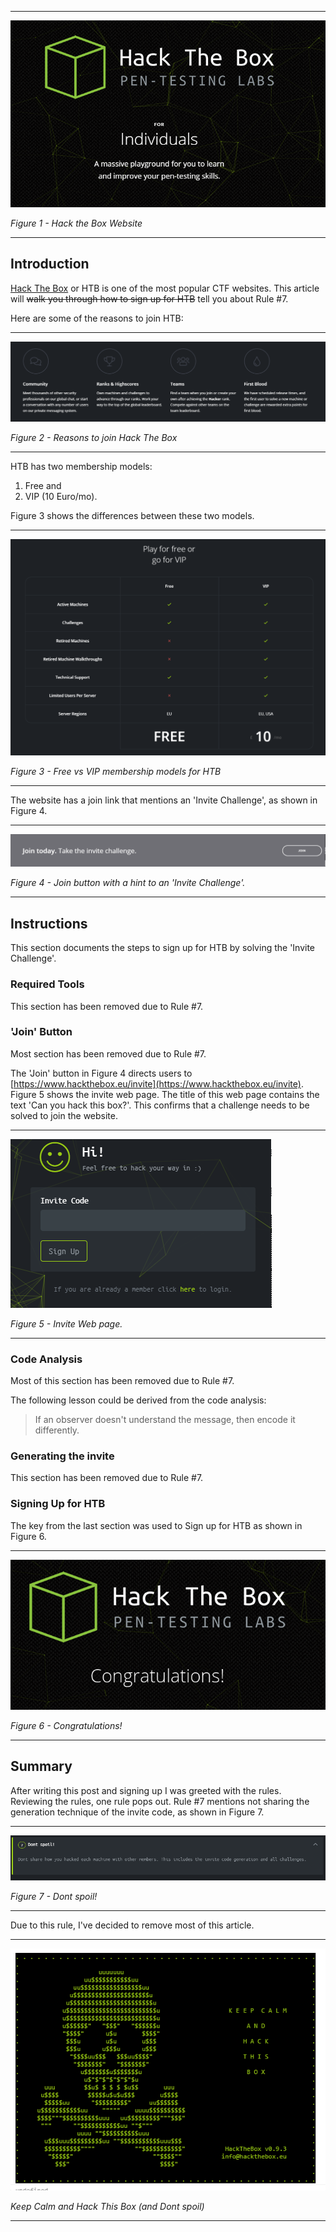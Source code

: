 
---

[![post 2][1]][1]

*Figure 1 - Hack the Box Website*

---

## Introduction
[Hack The Box](https://www.hackthebox.eu/) or HTB is one of the most popular CTF websites.  This article will <s>walk you through how to sign up for HTB</s> tell you about Rule #7.

Here are some of the reasons to join HTB:

---

[![post 2][2]][2]

*Figure 2 - Reasons to join Hack The Box*

---

HTB has two membership models:

1. Free and
1. VIP (10 Euro/mo).  

Figure 3 shows the differences between these two models.

---

[![post 2][3]][3]

*Figure 3 - Free vs VIP membership models for HTB*

---

The website has a join link that mentions an 'Invite Challenge', as shown in Figure 4.  

---

[![post 2][4]][4]

*Figure 4 - Join button with a hint to an 'Invite Challenge'.*

---

## Instructions
This section documents the steps to sign up for HTB by solving the 'Invite Challenge'.    

### Required Tools

This section has been removed due to Rule #7.

### 'Join' Button

Most section has been removed due to Rule #7.

The 'Join' button in Figure 4 directs users to [https://www.hackthebox.eu/invite](https://www.hackthebox.eu/invite).  Figure 5 shows the invite web page.  The title of this web page contains the text 'Can you hack this box?'.  This confirms that a challenge needs to be solved to join the website.

---

[![post 2][5]][5]

*Figure 5 - Invite Web page.*

---

### Code Analysis

Most of this section has been removed due to Rule #7.

The following lesson could be derived from the code analysis:

> If an observer doesn't understand the message, then encode it differently.

### Generating the invite
This section has been removed due to Rule #7.

### Signing Up for HTB
The key from the last section was used to Sign up for HTB as shown in Figure 6.

---

[![post 2][6]][6]

*Figure 6 - Congratulations!*

---


## Summary

After writing this post and signing up I was greeted with the rules.  Reviewing the rules, one rule pops out.  Rule #7 mentions not sharing the generation technique of the invite code, as shown in Figure 7.

---

[![post 2][7]][7]

*Figure 7 - Dont spoil!*

---

Due to this rule, I've decided to remove most of this article.

---

[![post 2][8]][8]

*Keep Calm and Hack This Box (and Dont spoil)*

---



[1]: ./../../../assets/images/2019-04-22-HowToSignUpForHackTheBox/Image1.png
[2]: ./../../../assets/images/2019-04-22-HowToSignUpForHackTheBox/Image2.png
[3]: ./../../../assets/images/2019-04-22-HowToSignUpForHackTheBox/Image3.png
[4]: ./../../../assets/images/2019-04-22-HowToSignUpForHackTheBox/Image4.png
[5]: ./../../../assets/images/2019-04-22-HowToSignUpForHackTheBox/Image5.png
[6]: ./../../../assets/images/2019-04-22-HowToSignUpForHackTheBox/Image8.png
[7]: ./../../../assets/images/2019-04-22-HowToSignUpForHackTheBox/Image9.png
[8]: ./../../../assets/images/2019-04-22-HowToSignUpForHackTheBox/Image6.png
